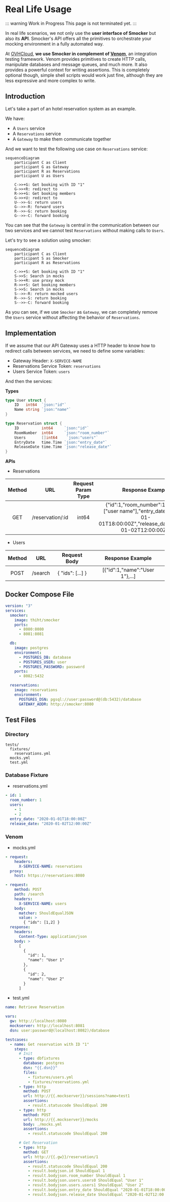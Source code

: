 # Real Life Usage

::: warning Work in Progress
This page is not terminated yet.
:::

In real life scenarios, we not only use the **user interface of Smocker** but also its **API**. Smocker's API offers all the primitives to orchestrate your mocking environment in a fully automated way.

At [OVHCloud](https://www.ovhcloud.com/fr/), **we use Smocker in complement of [Venom](https://github.com/ovh/venom)**, an integration testing framework. Venom provides primitives to create HTTP calls, manipulate databases and message queues, and much more. It also provides a powerful context for writing assertions. This is completely optional though, simple shell scripts would work just fine, although they are less expressive and more complex to write.

## Introduction

Let's take a part of an hotel reservation system as an example.

We have:

- A `Users` service
- A `Reservations` service
- A `Gateway` to make them communicate together

And we want to test the following use case on `Reservations` service:

<div class="text-center figure fluid">

```mermaid
sequenceDiagram
    participant C as Client
    participant G as Gateway
    participant R as Reservations
    participant U as Users

    C->>+G: Get booking with ID "1"
    G->>+R: redirect to
    R->>+G: Get booking members
    G->>+U: redirect to
    U-->>-G: return users
    G-->>-R: forward users
    R-->>-G: return booking
    G-->>-C: forward booking
```

</div>

You can see that the `Gateway` is central in the communication between our two services
and we cannot test `Reservations` without making calls to `Users`.

Let's try to see a solution using smocker:

<div class="text-center figure fluid">

```mermaid
sequenceDiagram
    participant C as Client
    participant S as Smocker
    participant R as Reservations

    C->>+S: Get booking with ID "1"
    S->>S: Search in mocks
    S->>+R: use proxy mock
    R->>+S: Get booking members
    S->>S: Search in mocks
    S-->>-R: return mocked users
    R-->>-S: return booking
    S-->>-C: forward booking
```

</div>

As you can see, if we use `Smocker` as `Gateway`,
we can completely remove the `Users` service without affecting the behavior of `Reservations`.

## Implementation

If we assume that our API Gateway uses a HTTP header to know how to redirect calls between services, we need to define some variables:

- Gateway Header: `X-SERVICE-NAME`
- Reservations Service Token: `reservations`
- Users Service Token: `users`

And then the services:

**Types**

```go
type User struct {
	ID   int64  `json:"id"`
	Name string `json:"name"`
}

type Reservation struct {
	ID          int64     `json:"id"`
	RoomNumber  int64     `json:"room_number"`
	Users       []int64    `json:"users"`
	EntryDate   time.Time `json:"entry_date"`
	ReleaseDate time.Time `json:"release_date"`
}
```

**APIs**

- Reservations

| Method |       URL        | Request Param Type |                                                     Response Example                                                     |
| :----: | :--------------: | :----------------: | :----------------------------------------------------------------------------------------------------------------------: |
|  GET   | /reservation/:id |       int64        | {"id":1,"room_number":1,"users":["user name"],"entry_date":"2020-01-01T18:00:00Z","release_date":"2020-01-02T12:00:00Z"} |

- Users

| Method |   URL   |   Request Body   |        Response Example        |
| :----: | :-----: | :--------------: | :----------------------------: |
|  POST  | /search | { "ids": [...] } | [{"id":1,"name":"User 1"},...] |

## Docker Compose File

```yml
version: "3"
services:
  smocker:
    image: thiht/smocker
    ports:
      - 8080:8080
      - 8081:8081

  db:
    image: postgres
    environment:
      - POSTGRES_DB: database
      - POSTGRES_USER: user
      - POSTGRES_PASSWORD: password
    ports:
      - 8082:5432

  reservations:
    image: reservations
    environment:
      POSTGRES_DSN: pgsql://user:password@(db:5432)/database
      GATEWAY_ADDR: http://smocker:8080
```

## Test Files

### Directory

```
tests/
  fixtures/
    reservations.yml
  mocks.yml
  test.yml
```

### Database Fixture

- reservations.yml

```yml
- id: 1
  room_number: 1
  users:
    - 1
    - 2
  entry_date: "2020-01-01T18:00:00Z"
  release_date: "2020-01-02T12:00:00Z"
```

### Venom

- mocks.yml

```yml
- request:
    headers:
      X-SERVICE-NAME: reservations
  proxy:
    host: https://reservations:8080

- request:
    method: POST
    path: /search
    headers:
      X-SERVICE-NAME: users
    body:
      matcher: ShouldEqualJSON
      value: >
        { "ids": [1,2] }
  response:
    headers:
      Content-Type: application/json
    body: >
      [
        {
          "id": 1,
          "name": "User 1"
        },
        {
          "id": 2,
          "name": "User 2"
        }
      ]
```

- test.yml

```yml
name: Retrieve Reservation

vars:
  gw: http://localhost:8080
  mockserver: http://localhost:8081
  dsn: user:password@(localhost:8082)/database

testcases:
  - name: Get reservation with ID "1"
    steps:
      # Init
      - type: dbfixtures
        database: postgres
        dsn: "{{.dsn}}"
        files:
          - fixtures/users.yml
          - fixtures/reservations.yml
      - type: http
        method: POST
        url: http://{{.mockserver}}/sessions?name=test1
        assertions:
          - result.statuscode ShouldEqual 200
      - type: http
        method: POST
        url: http://{{.mockserver}}/mocks
        body: ./mocks.yml
        assertions:
          - result.statuscode ShouldEqual 200

      # Get Reservation
      - type: http
        method: GET
        url: http://{{.gw}}/reservation/1
        assertions:
          - result.statuscode ShouldEqual 200
          - result.bodyjson.id ShouldEqual 1
          - result.bodyjson.room_number ShouldEqual 1
          - result.bodyjson.users.users0 ShouldEqual "User 1"
          - result.bodyjson.users.users1 ShouldEqual "User 2"
          - result.bodyjson.entry_date ShouldEqual "2020-01-01T18:00:00Z"
          - result.bodyjson.release_date ShouldEqual "2020-01-02T12:00:00Z"
```
